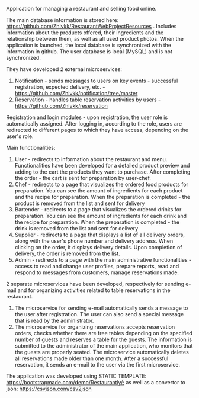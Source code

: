 Application for managing a restaurant and selling food online.

The main database information is stored here: https://github.com/Zhivkk/RestaurantWebProjectResources . Includes information about the products offered, their ingredients and the relationship between them, as well as all used product photos. When the application is launched, the local database is synchronized with the information in github. The user database is local (MySQL) and is not synchronized.

They have developed 2 external microservices:
1. Notification - sends messages to users on key events - successful registration, expected delivery, etc. - https://github.com/Zhivkk/notification/tree/master
2. Reservation - handles table reservation activities by users - https://github.com/Zhivkk/reservation

Registration and login modules - upon registration, the user role is automatically assigned. After logging in, according to the role, users are redirected to different pages to which they have access, depending on the user's role.

Main functionalities:

1. User - redirects to information about the restaurant and menu. Functionalities have been developed for a detailed product preview and adding to the cart the products they want to purchase. After completing the order - the cart is sent for preparation by user-chef.
2. Chef - redirects to a page that visualizes the ordered food products for preparation. You can see the amount of ingredients for each product and the recipe for preparation. When the preparation is completed - the product is removed from the list and sent for delivery
3. Bartender - redirects to a page that visualizes the ordered drinks for preparation. You can see the amount of ingredients for each drink and the recipe for preparation. When the preparation is completed - the drink is removed from the list and sent for delivery
4. Supplier - redirects to a page that displays a list of all delivery orders, along with the user's phone number and delivery address. When clicking on the order, it displays delivery details. Upon completion of delivery, the order is removed from the list.
5. Admin - redirects to a page with the main administrative functionalities - access to read and change user profiles, prepare reports, read and respond to messages from customers, manage reservations made.

2 separate microservices have been developed, respectively for sending e-mail and for organizing activities related to table reservations in the restaurant.
1. The microservice for sending e-mail automatically sends a message to the user after registration. The user can also send a special message that is read by the administrator.
2. The microservice for organizing reservations accepts reservation orders, checks whether there are free tables depending on the specified number of guests and reserves a table for the guests. The information is submitted to the administrator of the main application, who monitors that the guests are properly seated. The microservice automatically deletes all reservations made older than one month. After a successful reservation, it sends an e-mail to the user via the first microservice.

The application was developed using STATIC TEMPLATE: https://bootstrapmade.com/demo/Restaurantly/; as well as a convertor to json: https://csvjson.com/csv2json
